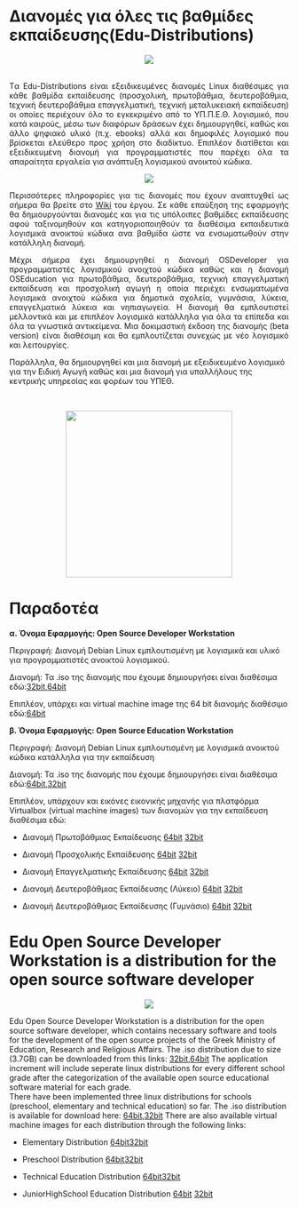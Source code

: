 # Διανομές για όλες τις βαθμίδες εκπαίδευσης(Edu-Distributions)
<p align="center">
  <img src="http://ostdev.minedu.gov.gr/~pgeorg/assets/pictures/OSDeveloperWorkstation1.png"/>
</p>
<p align="justify">
<br>
Tα Edu-Distributions είναι εξειδικευμένες διανομές Linux διαθέσιμες για κάθε βαθμίδα εκπαίδευσης (προσχολική, πρωτοβάθμια, δευτεροβάθμια, tεχνική δευτεροβάθμια επαγγελματική, τεχνική μεταλυκειακή εκπαίδευση) οι οποίες περιέχουν όλο το εγκεκριμένο από το ΥΠ.Π.Ε.Θ. λογισμικό, που κατά καιρούς, μέσω των διαφόρων δράσεων έχει δημιουργηθεί, καθώς και άλλο ψηφιακό υλικό (π.χ. ebooks) αλλά και δημοφιλές λογισμικό που βρίσκεται ελεύθερο προς χρήση στο διαδίκτυο.
Επιπλέον διατίθεται και εξειδικευμένη διανομή για προγραμματιστές που παρέχει όλα τα απαραίτητα εργαλεία για ανάπτυξη λογισμικού ανοικτού κώδικα. 
<br>
<p align="center">
  <img src="http://ostdev.minedu.gov.gr/~pgeorg/assets/pictures/OSDeveloperWorkstation2.png"/>
</p>
<p align="justify">
Περισσότερες πληροφορίες για τις διανομές που έχουν αναπτυχθεί ως σήμερα θα βρείτε στο <A href="https://git.minedu.gov.gr/itminedu/edu_distributions/wikis/Home">Wiki</A> του έργου.
Σε κάθε επαύξηση της εφαρμογής θα δημιουργούνται διανομές και για τις υπόλοιπες βαθμίδες εκπαίδευσης αφού ταξινομηθούν και κατηγοριοποιηθούν τα διαθέσιμα εκπαιδευτικά λογισμικά ανοικτού κώδικα ανα βαθμίδα ώστε να ενσωματωθούν στην κατάλληλη διανομή. 

<p align="justify">
Μέχρι σήμερα έχει δημιουργηθεί η διανομή OSDeveloper για προγραμματιστές λογισμικού ανοιχτού κώδικα καθώς και η διανομή OSEducation για πρωτοβάθμια, δευτεροβάθμια, τεχνική επαγγελματική εκπαίδευση και προσχολική αγωγή η οποία περιέχει ενσωματωμένα λογισμικά ανοιχτού κώδικα για δημοτικά σχολεία, γυμνάσια, λύκεια, επαγγελματικά λύκεια και νηπιαγωγεία. Η διανομή θα εμπλουτιστεί μελλοντικά και με επιπλέον λογισμικά κατάλληλα για όλα τα επίπεδα και όλα τα γνωστικά αντικείμενα. Μια δοκιμαστική έκδοση της διανομής (beta version) είναι διαθέσιμη και θα εμπλουτίζεται συνεχώς με νέο λογισμικό και λειτουργίες. 
</p>
<p>Παράλληλα, θα δημιουργηθεί και μια διανομή με εξειδικευμένο λογισμικό για την Ειδική Αγωγή καθώς και μια διανομή για υπαλλήλους της κεντρικής υπηρεσίας και φορέων του ΥΠΕΘ. </p>
</p>
<br>
<p align="center">
  <img src="http://ostdev.minedu.gov.gr/~sofiakom/OSElementary64-desktop.png" width=300 height=300/>
</p>


# Παραδοτέα
**α. Όνομα Εφαρμογής: Open Source Developer Workstation**

Περιγραφή: Διανομή Debian Linux εμπλουτισμένη με λογισμικά και υλικό για προγραμματιστές ανοικτού λογισμικού.

Διανομή: Τα .iso της διανομής που έχουμε δημιουργήσει είναι διαθέσιμα εδώ:<A href="https://pithos.okeanos.grnet.gr/public/ncFaI3rQvlIJ05tCsqG5H4">32bit</A>,<A href="https://pithos.okeanos.grnet.gr/public/bIsdmLzxNz26DjYPBjLcY2">64bit</A>

Επιπλέον, υπάρχει και virtual machine image της 64 bit διανομής διαθέσιμο εδώ:<A href="https://pithos.okeanos.grnet.gr/public/7J3Uu9eVhNu1FOQgykHFg5">64bit</A>

**β. Όνομα Εφαρμογής: Open Source Education Workstation**

Περιγραφή: Διανομή Debian Linux εμπλουτισμένη με λογισμικά ανοικτού κώδικα κατάλληλα για την εκπαίδευση

Διανομή: Τα .iso της διανομής που έχουμε δημιουργήσει είναι διαθέσιμα εδώ:<A href="https://pithos.okeanos.grnet.gr/public/bIsdmLzxNz26DjYPBjLcY2">64bit</A>,<A href="https://pithos.okeanos.grnet.gr/public/ncFaI3rQvlIJ05tCsqG5H4">32bit</A>

Επιπλέον, υπάρχουν και εικόνες εικονικής μηχανής για πλατφόρμα Virtualbox (virtual machine images) των διανομών για την εκπαίδευση διαθέσιμα εδώ:

* Διανομή Πρωτοβάθμιας Εκπαίδευσης <A href="https://pithos.okeanos.grnet.gr/public/5lUvDwTJCDcWjsKUFQcsI2">64bit</A> <A href="https://pithos.okeanos.grnet.gr/public/6NXocDtK7Jsp1lHLBJRBZ2">32bit</A>

* Διανομή Προσχολικής Εκπαίδευσης <A href="https://pithos.okeanos.grnet.gr/public/b23a9aYuAjmrdn8ydrZek3">64bit</A> <A href="https://pithos.okeanos.grnet.gr/public/96oVUaX4qjIreokr5AtYr4">32bit</A>

* Διανομή Επαγγελματικής Εκπαίδευσης  <A href="https://pithos.okeanos.grnet.gr/public/4pt3h3dK4VbqerkpVOE6d7">64bit</A> <A href="https://pithos.okeanos.grnet.gr/public/yC2EVnkoRBGBmijbCqF6r5">32bit</A>

* Διανομή Δευτεροβάθμιας Εκπαίδευσης (Λύκειο) <A href="https://pithos.okeanos.grnet.gr/public/dr8jVl8t0xOlEsRP6e5NL">64bit</A> <A href="https://pithos.okeanos.grnet.gr/public/YKnycsg6eaX9NqASaPBvZ4">32bit</A>

* Διανομή Δευτεροβάθμιας Εκπαίδευσης (Γυμνάσιο) <A href="https://pithos.okeanos.grnet.gr/public/1AFKHUmGa5nxS3mzvph0Z4">64bit</A> <A href="https://pithos.okeanos.grnet.gr/public/BVnKPPJOayqAB6r2RNDd3">32bit</A>


# Edu Open Source Developer Workstation is a distribution for the open source software developer
<p align="center">
  <img src="http://ostdev.minedu.gov.gr/~pgeorg/assets/pictures/OSDeveloperWorkstation1.png"/>
</p>
<p align="justify">

Edu Open Source Developer Workstation is a distribution for the open source software developer, which contains necessary software and tools for the development of the open source projects of the Greek Ministry of Education, Research and Religious Affairs. The .iso distribution due to size (3.7GB) can be downloaded from this links: <A href="https://pithos.okeanos.grnet.gr/public/pUmS2lvX0JbxQ5sMDyJq13">32bit</A>,<A href="https://pithos.okeanos.grnet.gr/public/q696D79OCOe596xRi9kGl6">64bit</A>
The application increment will include seperate linux distributions for every different school grade after the categorization of the available open source educational software material for each grade.  
There have been implemented three linux distributions for schools (preschool, elementary and technical education) so far. The .iso distribution is available for download here: <A href="https://pithos.okeanos.grnet.gr/public/QMVJ9zUtcw8aSlxtiQ0Jt6">64bit</A>,<A href="https://pithos.okeanos.grnet.gr/public/pUmS2lvX0JbxQ5sMDyJq13">32bit</A>
There are also available virtual machine images for each distribution through the following links:

* Elementary Distribution <A href="https://pithos.okeanos.grnet.gr/public/sAXS8PK53EjCCdAq9nuIK">64bit</A><A href="https://pithos.okeanos.grnet.gr/public/Fl9fkZpx4XPyYSE686puU2">32bit</A>

* Preschool Distribution <A href="https://pithos.okeanos.grnet.gr/public/b23a9aYuAjmrdn8ydrZek3">64bit</A><A href="https://pithos.okeanos.grnet.gr/public/96oVUaX4qjIreokr5AtYr4">32bit</A>

* Technical Education Distribution <A href="https://pithos.okeanos.grnet.gr/public/BTpX31SjZewzeDdOT4lI95">64bit</A><A href="https://pithos.okeanos.grnet.gr/public/vwFl6HlsE6fHriOoXq3104">32bit</A>

* JuniorHighSchool Education Distribution <A href="https://pithos.okeanos.grnet.gr/public/1AFKHUmGa5nxS3mzvph0Z4">64bit</A> <A href="https://pithos.okeanos.grnet.gr/public/BVnKPPJOayqAB6r2RNDd3">32bit</A>


